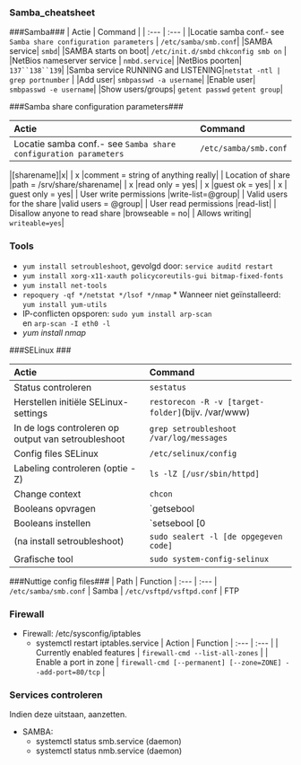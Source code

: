 ### Samba_cheatsheet


###Samba###
| Actie                                  | Command                                    |
| :---                                    | :---                                       |
|Locatie samba conf.- see `Samba share configuration parameters` |  `/etc/samba/smb.conf`|
|SAMBA service| `smbd`| 
|SAMBA starts on boot| `/etc/init.d/smbd` `chkconfig smb on` |
|NetBios nameserver service | `nmbd.service`|
|NetBios poorten| `137``138``139`|
|Samba service RUNNING and LISTENING|`netstat -ntl | grep portnumber` |
|Add user| `smbpasswd -a username`|
|Enable user| `smbpasswd -e username`|
|Show users/groups| `getent passwd` `getent group`|

###Samba share configuration parameters###

| Actie                                  | Command                                    |
| :---                                    | :---                                       |
|Locatie samba conf.- see `Samba share configuration parameters` |  `/etc/samba/smb.conf`|

|[sharename]|x|
|    x   |comment = string of anything really|
|   Location of share     |path = /srv/share/sharename|
|   x    |read only = yes|
|    x    |guest ok = yes|
|   x    | guest only = yes|
|  User write permissions    |write-list=@group|
|  Valid users for the share    |valid users = @group|
| User read permissions    |read-list|
| Disallow anyone to read share   |browseable = no|
| Allows writing| `writeable=yes`|

### Tools
* `yum install setroubleshoot`, gevolgd door: `service auditd restart`
* `yum install xorg-x11-xauth policycoreutils-gui bitmap-fixed-fonts`
* `yum install net-tools`
* `repoquery -qf */netstat */lsof */nmap`
      * Wanneer niet geïnstalleerd: `yum install yum-utils`
* IP-conflicten opsporen: `sudo yum install arp-scan`
<br> en 
    `arp-scan -I eth0 -l`
* _yum install nmap_


###SELinux ###

| Actie                                  | Command                                    |
| :---                                    | :---                                       |
| Status controleren                | `sestatus` |
| Herstellen initiële SELinux-settings| `restorecon -R -v [target-folder]`(bijv. /var/www) |
| In de logs controleren op output van setroubleshoot | `grep setroubleshoot /var/log/messages` |
| Config files SELinux | `/etc/selinux/config `                         |
| Labeling controleren (optie -Z) | `ls -lZ [/usr/sbin/httpd]`                       |
| Change context | `chcon` |
| Booleans opvragen | `getsebool | grep X`) |
| Booleans instellen| `setsebool [0|1]`  |
| (na install setroubleshoot) | `sudo sealert -l [de opgegeven code]` |
| Grafische tool| `sudo system-config-selinux` |


###Nuttige config files###
| Path							| Function
| :---							| :---
| `/etc/samba/smb.conf`			| Samba
| `/etc/vsftpd/vsftpd.conf`		| FTP

### Firewall ###
* Firewall: /etc/sysconfig/iptables
    * systemctl restart iptables.service
| Action							| Function
| :---                                    | :---                                       |
| Currently enabled features       | `firewall-cmd --list-all-zones`                                  |
| Enable a port in zone            | `firewall-cmd [--permanent] [--zone=ZONE] --add-port=80/tcp`     |


### Services controleren ###
Indien deze uitstaan, aanzetten.
* SAMBA: 
    * systemctl status smb.service (daemon)
    * systemctl status nmb.service (daemon)
